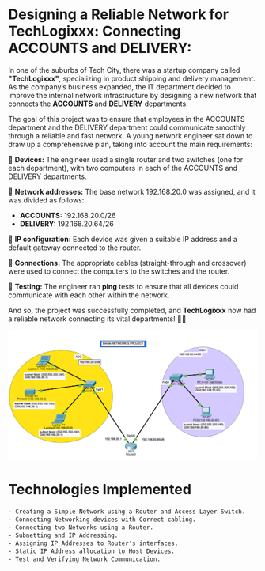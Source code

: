 

# Designing a Reliable Network for TechLogixxx: Connecting ACCOUNTS and DELIVERY:


In one of the suburbs of Tech City, there was a startup company called **"TechLogixxx"**, specializing in product shipping and delivery management. As the company’s business expanded, the IT department decided to improve the internal network infrastructure by designing a new network that connects the **ACCOUNTS** and **DELIVERY** departments.

The goal of this project was to ensure that employees in the ACCOUNTS department and the DELIVERY department could communicate smoothly through a reliable and fast network. A young network engineer sat down to draw up a comprehensive plan, taking into account the main requirements:

🔹 **Devices:**
The engineer used a single router and two switches (one for each department), with two computers in each of the ACCOUNTS and DELIVERY departments.

🔹 **Network addresses:**
The base network 192.168.20.0 was assigned, and it was divided as follows:

* **ACCOUNTS:** 192.168.20.0/26
* **DELIVERY:** 192.168.20.64/26

🔹 **IP configuration:**
Each device was given a suitable IP address and a default gateway connected to the router.

🔹 **Connections:**
The appropriate cables (straight-through and crossover) were used to connect the computers to the switches and the router.

🔹 **Testing:**
The engineer ran **ping** tests to ensure that all devices could communicate with each other within the network.

And so, the project was successfully completed, and **TechLogixxx** now had a reliable network connecting its vital departments! 🚀✨



![Netzwerkdiagramm](ciscopic1.png)


# Technologies Implemented

    - Creating a Simple Network using a Router and Access Layer Switch.
    - Connecting Networking devices with Correct cabling.
    - Connecting two Networks using a Router.
    - Subnetting and IP Addressing.
    - Assigning IP Addresses to Router's interfaces.
    - Static IP Address allocation to Host Devices.
    - Test and Verifying Network Communication.

